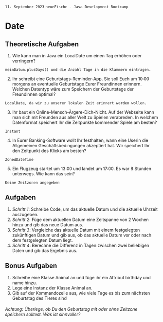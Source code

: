 `11. September 2023` `neueFische - Java Development Bootcamp`

# Date

## Theoretische Aufgaben

1. Wie kann man in Java ein LocalDate um einen Tag erhöhen oder verringern?

```
meinDatum.plusDays() und die Anzahl Tage in die Klammern eintragen.
```

2. Ihr schreibt eine Geburtstags-Reminder-App. Sie soll Euch um 10:00 morgens an eventuelle Geburtstage Eurer
   Freundinnen erinnern. Welchen Datentyp wäre zum Speichern der Geburtstage der Freundinnen optimal?

```
LocalDate, da wir zu unserer lokalen Zeit erinnert werden wollen.
```

3. Ihr baut ein Online-Mensch-Ärgere-Dich-Nicht. Auf der Webseite kann man sich mit Freunden aus aller Welt zu Spielen
   verabreden. In welchem Datenformat speichert Ihr die Zeitpunkte kommender Spiele am besten?

```
Instant
```

4. In Eurer Banking-Software wollt Ihr festhalten, wann eine Userin die Allgemeinen Geschäftsbedingungen akzeptiert hat.
   Wir speichert Ihr den Zeitpunkt des Klicks am besten?

```
ZonedDateTime
```

5. Ein Flugzeug startet um 13:00 und landet um 17:00. Es war 8 Stunden unterwegs. Wie kann das sein?

```
Keine Zeitzonen angegeben
```

## Aufgaben

1. _Schritt 1_: Schreibe Code, um das aktuelle Datum und die aktuelle Uhrzeit auszugeben.
2. _Schritt 2_: Füge dem aktuellen Datum eine Zeitspanne von 2 Wochen hinzu und gib das neue Datum aus.
3. _Schritt 3_: Vergleiche das aktuelle Datum mit einem festgelegten zukünftigen Datum und gib aus, ob das aktuelle Datum vor oder nach dem festgelegten Datum liegt.
4. _Schritt 4_: Berechne die Differenz in Tagen zwischen zwei beliebigen Daten und gib das Ergebnis aus.

## Bonus Aufgaben
1. Schreibe eine Klasse Animal an und füge ihr ein Attribut birthday und name hinzu.
2. Lege eine Instanz der Klasse Animal an.
3. Gib auf der Kommandozeile aus, wie viele Tage es bis zum nächsten Geburtstag des Tieres sind
###### Achtung: Überlege, ob Du den Geburtstag mit oder ohne Zeitzone speichern solltest. Was ist sinnvoller?